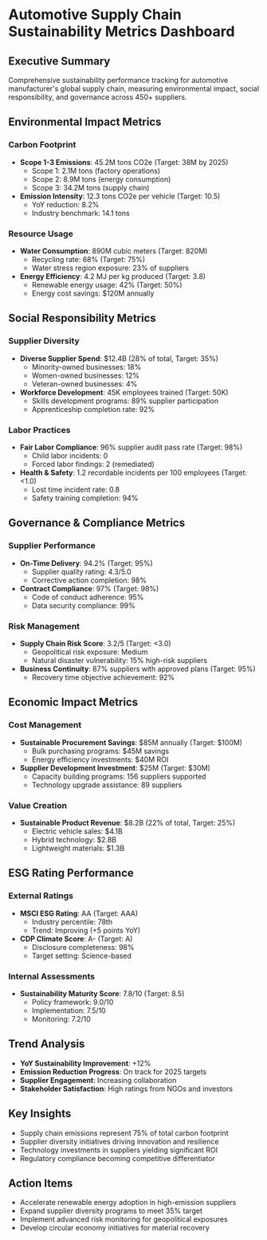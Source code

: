 # Automotive Supply Chain Sustainability Metrics Dashboard

## Executive Summary
Comprehensive sustainability performance tracking for automotive manufacturer's global supply chain, measuring environmental impact, social responsibility, and governance across 450+ suppliers.

## Environmental Impact Metrics

### Carbon Footprint
- **Scope 1-3 Emissions**: 45.2M tons CO2e (Target: 38M by 2025)
  - Scope 1: 2.1M tons (factory operations)
  - Scope 2: 8.9M tons (energy consumption)
  - Scope 3: 34.2M tons (supply chain)
- **Emission Intensity**: 12.3 tons CO2e per vehicle (Target: 10.5)
  - YoY reduction: 8.2%
  - Industry benchmark: 14.1 tons

### Resource Usage
- **Water Consumption**: 890M cubic meters (Target: 820M)
  - Recycling rate: 68% (Target: 75%)
  - Water stress region exposure: 23% of suppliers
- **Energy Efficiency**: 4.2 MJ per kg produced (Target: 3.8)
  - Renewable energy usage: 42% (Target: 50%)
  - Energy cost savings: $120M annually

## Social Responsibility Metrics

### Supplier Diversity
- **Diverse Supplier Spend**: $12.4B (28% of total, Target: 35%)
  - Minority-owned businesses: 18%
  - Women-owned businesses: 12%
  - Veteran-owned businesses: 4%
- **Workforce Development**: 45K employees trained (Target: 50K)
  - Skills development programs: 89% supplier participation
  - Apprenticeship completion rate: 92%

### Labor Practices
- **Fair Labor Compliance**: 96% supplier audit pass rate (Target: 98%)
  - Child labor incidents: 0
  - Forced labor findings: 2 (remediated)
- **Health & Safety**: 1.2 recordable incidents per 100 employees (Target: <1.0)
  - Lost time incident rate: 0.8
  - Safety training completion: 94%

## Governance & Compliance Metrics

### Supplier Performance
- **On-Time Delivery**: 94.2% (Target: 95%)
  - Supplier quality rating: 4.3/5.0
  - Corrective action completion: 98%
- **Contract Compliance**: 97% (Target: 98%)
  - Code of conduct adherence: 95%
  - Data security compliance: 99%

### Risk Management
- **Supply Chain Risk Score**: 3.2/5 (Target: <3.0)
  - Geopolitical risk exposure: Medium
  - Natural disaster vulnerability: 15% high-risk suppliers
- **Business Continuity**: 87% suppliers with approved plans (Target: 95%)
  - Recovery time objective achievement: 92%

## Economic Impact Metrics

### Cost Management
- **Sustainable Procurement Savings**: $85M annually (Target: $100M)
  - Bulk purchasing programs: $45M savings
  - Energy efficiency investments: $40M ROI
- **Supplier Development Investment**: $25M (Target: $30M)
  - Capacity building programs: 156 suppliers supported
  - Technology upgrade assistance: 89 suppliers

### Value Creation
- **Sustainable Product Revenue**: $8.2B (22% of total, Target: 25%)
  - Electric vehicle sales: $4.1B
  - Hybrid technology: $2.8B
  - Lightweight materials: $1.3B

## ESG Rating Performance

### External Ratings
- **MSCI ESG Rating**: AA (Target: AAA)
  - Industry percentile: 78th
  - Trend: Improving (+5 points YoY)
- **CDP Climate Score**: A- (Target: A)
  - Disclosure completeness: 98%
  - Target setting: Science-based

### Internal Assessments
- **Sustainability Maturity Score**: 7.8/10 (Target: 8.5)
  - Policy framework: 9.0/10
  - Implementation: 7.5/10
  - Monitoring: 7.2/10

## Trend Analysis
- **YoY Sustainability Improvement**: +12%
- **Emission Reduction Progress**: On track for 2025 targets
- **Supplier Engagement**: Increasing collaboration
- **Stakeholder Satisfaction**: High ratings from NGOs and investors

## Key Insights
- Supply chain emissions represent 75% of total carbon footprint
- Supplier diversity initiatives driving innovation and resilience
- Technology investments in suppliers yielding significant ROI
- Regulatory compliance becoming competitive differentiator

## Action Items
- Accelerate renewable energy adoption in high-emission suppliers
- Expand supplier diversity programs to meet 35% target
- Implement advanced risk monitoring for geopolitical exposures
- Develop circular economy initiatives for material recovery